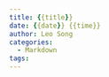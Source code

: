 ```yaml
---
title: {{title}}
date: {{date}} {{time}}
author: Leo Song
categories:
  - Markdown
tags:
---
```


## 